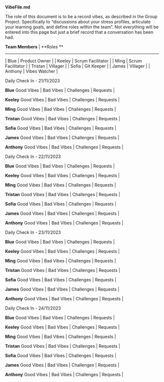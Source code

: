 **VibeFile.md**

The role of this document is to be a record vibes, as described in the Group Project.
Specifically to “discussions about your stress profiles, articulate your learning goals, and define roles within the team”. Not everything will be entered into this page but just a brief record that a conversation has been had. 

**Team Members**	| **Roles	**
__________________________________
| Blue       	| Product Owner	    |
| Keeley   		| Scrum Facilitator	|
| Ming        | Scrum Facilitator	|
| Tristan     | Villager		      |
| Sofia       | Git Keeper	    	|
| James      	| Villager		      |
| Anthony		  | Vibes Watcher    	|


Daily Check In - 21/11/2023

**Blue**
Good Vibes	|
Bad Vibes  	|
Challenges 	|
Requests	  |

**Keeley**
Good Vibes	|
Bad Vibes  	|
Challenges 	|
Requests  	|

**Ming**
Good Vibes	|
Bad Vibes  	|
Challenges 	|
Requests  	|

**Tristan**
Good Vibes	|
Bad Vibes  	|
Challenges 	|
Requests  	|

**Sofia**
Good Vibes	|
Bad Vibes  	|
Challenges 	|
Requests  	|

**James**
Good Vibes	|
Bad Vibes  	|
Challenges 	|
Requests  	|

**Anthony**
Good Vibes	|
Bad Vibes  	|
Challenges 	|
Requests  	|


Daily Check In - 22/11/2023

**Blue**
Good Vibes	|
Bad Vibes  	|
Challenges 	|
Requests	  |

**Keeley**
Good Vibes	|
Bad Vibes  	|
Challenges 	|
Requests  	|

**Ming**
Good Vibes	|
Bad Vibes  	|
Challenges 	|
Requests  	|

**Tristan**
Good Vibes	|
Bad Vibes  	|
Challenges 	|
Requests  	|

**Sofia**
Good Vibes	|
Bad Vibes  	|
Challenges 	|
Requests  	|

**James**
Good Vibes	|
Bad Vibes  	|
Challenges 	|
Requests  	|

**Anthony**
Good Vibes	|
Bad Vibes  	|
Challenges 	|
Requests  	|

Daily Check In - 23/11/2023

**Blue**
Good Vibes	|
Bad Vibes  	|
Challenges 	|
Requests	  |

**Keeley**
Good Vibes	|
Bad Vibes  	|
Challenges 	|
Requests  	|

**Ming**
Good Vibes	|
Bad Vibes  	|
Challenges 	|
Requests  	|

**Tristan**
Good Vibes	|
Bad Vibes  	|
Challenges 	|
Requests  	|

**Sofia**
Good Vibes	|
Bad Vibes  	|
Challenges 	|
Requests  	|

**James**
Good Vibes	|
Bad Vibes  	|
Challenges 	|
Requests  	|

**Anthony**
Good Vibes	|
Bad Vibes  	|
Challenges 	|
Requests  	|


Daily Check In - 24/11/2023

**Blue**
Good Vibes	|
Bad Vibes  	|
Challenges 	|
Requests	  |

**Keeley**
Good Vibes	|
Bad Vibes  	|
Challenges 	|
Requests  	|

**Ming**
Good Vibes	|
Bad Vibes  	|
Challenges 	|
Requests  	|

**Tristan**
Good Vibes	|
Bad Vibes  	|
Challenges 	|
Requests  	|

**Sofia**
Good Vibes	|
Bad Vibes  	|
Challenges 	|
Requests  	|

**James**
Good Vibes	|
Bad Vibes  	|
Challenges 	|
Requests  	|

**Anthony**
Good Vibes	|
Bad Vibes  	|
Challenges 	|
Requests  	|


